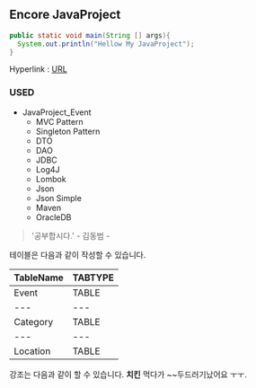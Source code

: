 ## Encore JavaProject

````JAVA
public static void main(String [] args){
  System.out.println("Hellow My JavaProject");
}
``````

Hyperlink : [URL](https://github.com/rlavkgk45/javaproject_Event)

### USED
* JavaProject_Event
  * MVC Pattern
  * Singleton Pattern
  * DTO
  * DAO
  * JDBC
  * Log4J
  * Lombok
  * Json
  * Json Simple
  * Maven
  * OracleDB
   
> '공부합시다.' - 김동범 -

테이블은 다음과 같이 작성할 수 있습니다.

TableName|TABTYPE|
---|---|
Event|TABLE|
---|---|
Category|TABLE|
---|---|
Location|TABLE|

강조는 다음과 같이 할 수 있습니다.
**치킨** 먹다가 ~~두드러기났어요 ㅜㅜ.
    
